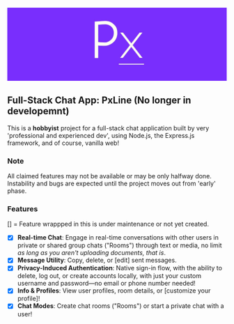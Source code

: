 ![PxLine logo banner](https://raw.githubusercontent.com/bitwiseray/pxline-v2/main/public/assets/20240418_220716.jpg)

## Full-Stack Chat App: PxLine (No longer in developemnt)
This is a **hobbyist** project for a full-stack chat application built by very 'professional and experienced dev', using Node.js, the Express.js framework, and of course, vanilla web! 

### Note
All claimed features may not be available or may be only halfway done. Instability and bugs are expected until the project moves out from 'early' phase.

### Features
[] = Feature wrappped in this is under maintenance or not yet created.
- [x] **Real-time Chat**: Engage in real-time conversations with other users in private or shared group chats ("Rooms") through text or media, no limit _as long as you aren't uploading documents, that is_.
- [x] **Message Utility**: Copy, delete, or \[edit] sent messages.
- [x] **Privacy-Induced Authentication**: Native sign-in flow, with the ability to delete, log out, or create accounts locally, with just your custom username and password—no email or phone number needed!
- [x] **Info & Profiles**: View user profiles, room details, or [customize your profile]!
- [x] **Chat Modes**: Create chat rooms ("Rooms") or start a private chat with a user!
